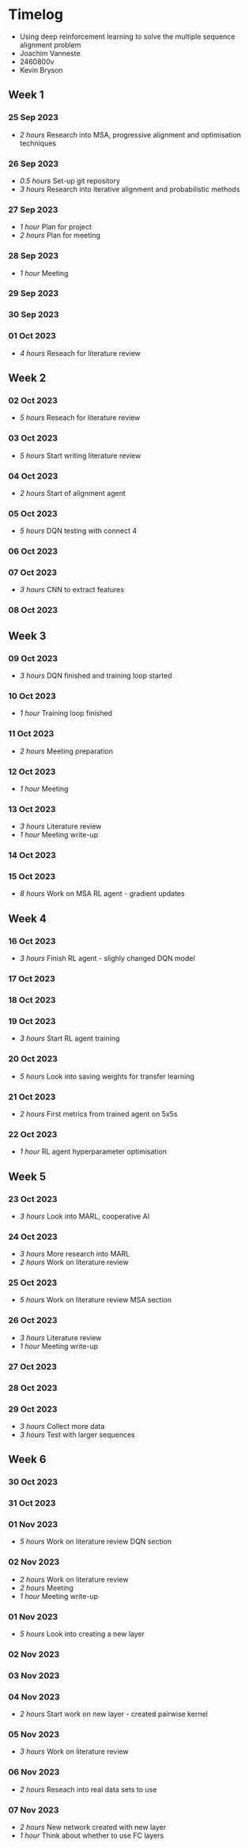 # Timelog

* Using deep reinforcement learning to solve the multiple sequence alignment problem
* Joachim Vanneste
* 2460800v
* Kevin Bryson


## Week 1

### 25 Sep 2023
* *2 hours* Research into MSA, progressive alignment and optimisation techniques 

### 26 Sep 2023
* *0.5 hours* Set-up git repository 
* *3 hours* Research into iterative alignment and probabilistic methods  

### 27 Sep 2023
* *1 hour* Plan for project
* *2 hours* Plan for meeting

### 28 Sep 2023
* *1 hour* Meeting

### 29 Sep 2023

### 30 Sep 2023

### 01 Oct 2023
* *4 hours* Reseach for literature review

## Week 2

### 02 Oct 2023
* *5 hours* Reseach for literature review

### 03 Oct 2023
* *5 hours* Start writing literature review 

### 04 Oct 2023
* *2 hours* Start of alignment agent 

### 05 Oct 2023
* *5 hours* DQN testing with connect 4 

### 06 Oct 2023

### 07 Oct 2023
* *3 hours* CNN to extract features 

### 08 Oct 2023

## Week 3

### 09 Oct 2023
* *3 hours* DQN finished and training loop started

### 10 Oct 2023
* *1 hour* Training loop finished 

### 11 Oct 2023
* *2 hours* Meeting preparation 

### 12 Oct 2023
* *1 hour* Meeting

### 13 Oct 2023
* *3 hours* Literature review
* *1 hour* Meeting write-up

### 14 Oct 2023

### 15 Oct 2023
* *8 hours* Work on MSA RL agent - gradient updates

## Week 4

### 16 Oct 2023
* *3 hours* Finish RL agent - slighly changed DQN model

### 17 Oct 2023

### 18 Oct 2023

### 19 Oct 2023
* *3 hours* Start RL agent training 

### 20 Oct 2023
* *5 hours* Look into saving weights for transfer learning 

### 21 Oct 2023
* *2 hours* First metrics from trained agent on 5x5s

### 22 Oct 2023
* *1 hour* RL agent hyperparameter optimisation 

## Week 5

### 23 Oct 2023
* *3 hours* Look into MARL, cooperative AI

### 24 Oct 2023
* *3 hours* More research into MARL 
* *2 hours* Work on literature review

### 25 Oct 2023
* *5 hours* Work on literature review MSA section 

### 26 Oct 2023
* *3 hours* Literature review
* *1 hour* Meeting write-up

### 27 Oct 2023

### 28 Oct 2023

### 29 Oct 2023
* *3 hours* Collect more data
* *3 hours* Test with larger sequences 

## Week 6

### 30 Oct 2023

### 31 Oct 2023

### 01 Nov 2023
* *5 hours* Work on literature review DQN section 

### 02 Nov 2023
* *2 hours* Work on literature review 
* *2 hours* Meeting
* *1 hour* Meeting write-up

### 01 Nov 2023
* *5 hours* Look into creating a new layer 

### 02 Nov 2023

### 03 Nov 2023

### 04 Nov 2023
* *2 hours* Start work on new layer - created pairwise kernel 

### 05 Nov 2023
* *3 hours* Work on literature review 

### 06 Nov 2023
* *2 hours* Reseach into real data sets to use 

### 07 Nov 2023
* *2 hours* New network created with new layer 
* *1 hour* Think about whether to use FC layers